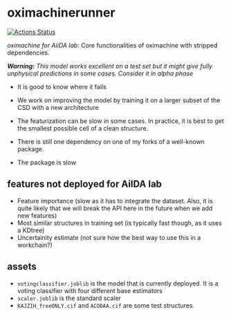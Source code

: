# oximachinerunner
[![Actions Status](https://github.com/kjappelbaum/oximachinerunner/workflows/Pythonpackage/badge.svg)](https://github.com/kjappelbaum/oximachinerunner/actions)

_oximachine for AiiDA lab_: Core functionalities of oximachine with stripped dependencies.

_**Warning:** This model works excellent on a test set but it might give fully unphysical predictions in some cases. Consider it in alpha phase_

- It is good to know where it fails
- We work on improving the model by training it on a larger subset of the CSD with a new architecture

- The featurization can be slow in some cases. In practice, it is best to get the smallest possible cell of a clean structure.
- There is still one dependency on one of my forks of a well-known package.
- The package is slow

## features not deployed for AiIDA lab

- Feature importance (slow as it has to integrate the dataset. Also, it is quite likely that we will break the API here in the future when we add new features)
- Most similar structures in training set (is typically fast though, as it uses a KDtree)
- Uncertainity estimate (not sure how the best way to use this in a workchain?)

## assets

- `votingclassifier.joblib` is the model that is currently deployed. It is a voting classifier with four different base estimators
- `scaler.joblib` is the standard scaler
- `KAJZIH_freeONLY.cif` and `ACODAA.cif` are some test structures.
